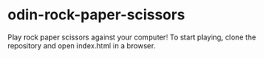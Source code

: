 # odin-rock-paper-scissors
Play rock paper scissors against your computer! To start playing, clone the repository and open index.html in a browser.